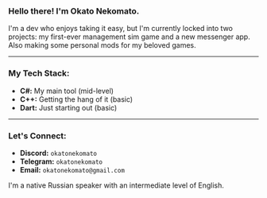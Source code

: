 ### Hello there! I'm Okato Nekomato.

I'm a dev who enjoys taking it easy, but I'm currently locked into two projects: my first-ever management sim game and a new messenger app. Also making some personal mods for my beloved games.

---

### My Tech Stack:

* **C#:** My main tool (mid-level)
* **C++:** Getting the hang of it (basic)
* **Dart:** Just starting out (basic)

---

### Let's Connect:

* **Discord:** `okatonekomato`
* **Telegram:** `okatonekomato`
* **Email:** `okatonekomato@gmail.com`


I'm a native Russian speaker with an intermediate level of English.
